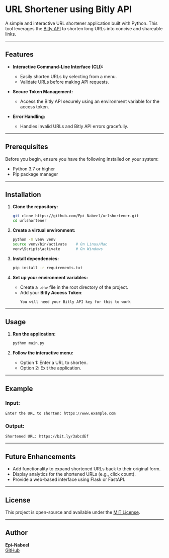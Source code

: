 
# URL Shortener using Bitly API

A simple and interactive URL shortener application built with Python. This tool leverages the [Bitly API](https://dev.bitly.com/) to shorten long URLs into concise and shareable links.

---

## Features

- **Interactive Command-Line Interface (CLI):**
  - Easily shorten URLs by selecting from a menu.
  - Validate URLs before making API requests.

- **Secure Token Management:**
  - Access the Bitly API securely using an environment variable for the access token.

- **Error Handling:**
  - Handles invalid URLs and Bitly API errors gracefully.

---

## Prerequisites

Before you begin, ensure you have the following installed on your system:

- Python 3.7 or higher
- Pip package manager

---

## Installation

1. **Clone the repository:**
   ```bash
   git clone https://github.com/Epi-Nabeel/urlshortener.git
   cd urlshortener
   ```

2. **Create a virtual environment:**
   ```bash
   python -m venv venv
   source venv/bin/activate    # On Linux/Mac
   venv\Scripts\activate       # On Windows
   ```

3. **Install dependencies:**
   ```bash
   pip install -r requirements.txt
   ```

4. **Set up your environment variables:**

   - Create a `.env` file in the root directory of the project.
   - Add your **Bitly Access Token**:
     ```
     You will need your Bitly API key for this to work
     ```

---

## Usage

1. **Run the application:**
   ```bash
   python main.py
   ```

2. **Follow the interactive menu:**

   - Option 1: Enter a URL to shorten.
   - Option 2: Exit the application.

---

## Example

### Input:
```
Enter the URL to shorten: https://www.example.com
```

### Output:
```
Shortened URL: https://bit.ly/3abcdEf
```

---

## Future Enhancements

- Add functionality to expand shortened URLs back to their original form.
- Display analytics for the shortened URLs (e.g., click count).
- Provide a web-based interface using Flask or FastAPI.

---

## License

This project is open-source and available under the [MIT License](LICENSE).

---

## Author

**Epi-Nabeel**  
[GitHub](https://github.com/Epi-Nabeel)
